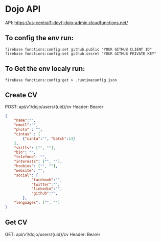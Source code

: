 Dojo API
===============
API: https://us-central1-devf-dojo-admin.cloudfunctions.net/

## To config the env run:
```
firebase functions:config:set github.public "YOUR GITHUB CLIENT ID"
firebase functions:config:set github.secret "YOUR GITHUB PRIVATE KEY"
```

## To Get the env localy run:
```
firebase functions:config:get > .runtimeconfig.json
```

## Create CV

POST: api/v1/dojo/users/{uid}/cv
Header: Bearer <JWT>

```json
{
	"name":"",
	"email":"",
	"photo" : "",
	"cintas" : [
		{"cinta":"", "batch":14}
	],
	"skills": ["", ""],
	"bio": "",
	"telefono": "",
	"interests": ["", ""],
	"hoobies": ["", ""],
	"website": "",
	"social": {
			"facebook":"",
			"twitter":"",
			"linkedin":"",
			"github":"",
		},
	"lenguages": ["", ""]
}
```

## Get CV

GET: api/v1/dojo/users/{uid}/cv
Header: Bearer <JWT>